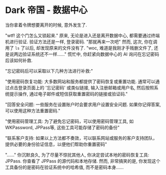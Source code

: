 # Dark 帝国 - 数据中心

当你拿着令牌想要离开的时候, 意外发生了.

"wtf! 这个门怎么又锁起来." 原来, 无论是进入还是离开数据中心, 都需要通过终端机进行验证. 验证方法还是一样, 登录密码. "那就再来一次吧" 然而, 这次, 你在调用了 `ls` 了以后, 却发现原来的文件没有了. "woc, 难道是我刚才手贱删文件了, 还是说两边验证系统还不一样......" 慌忙中, 你赶紧向数据中心的 AI 询问在忘记密码后该如何补救.

"忘记密码后可以采取以下几种方法进行补救:"

"使用密码恢复功能: 大多数网站和服务都提供了密码恢复或重置功能. 通常可以通过点击登录页面上的 '忘记密码' 或类似链接, 输入注册邮箱或用户名, 然后按照系统提示操作, 通过电子邮件或短信获取重置密码的链接或验证码."

"回答安全问题: 一些服务在设置账户时会要求用户设置安全问题. 如果你记得答案, 可以使用这种方法重置密码."

"使用密码管理工具: 为了避免忘记密码，可以使用密码管理工具, 如WKPassword, JPPass等, 这些工具可能存储了密码的备份"

"联系客户支持: 如果以上方法都不奏效，可以联系网站或服务的客户支持团队，提供必要的身份验证信息，以便他们帮助你重置密码"

"......" 你沉默良久, 为了尽量不惊扰其他人, 你决定尝试本地的密码恢复工具: JPPass. 你查看了 JPPass 的源代码和本地存储. 然而, 非常搞笑的是, 你发现这个工具备份的是密码在验证系统中的哈希值, 而不是密码本身......
